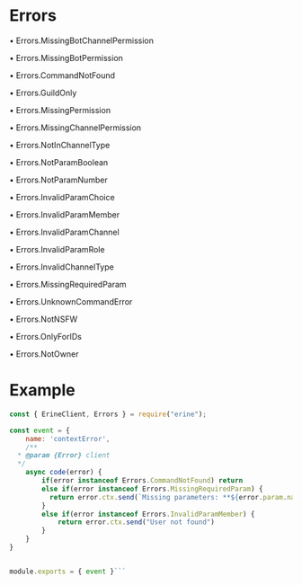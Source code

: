 # Errors

• Errors.MissingBotChannelPermission

• Errors.MissingBotPermission

• Errors.CommandNotFound

• Errors.GuildOnly

• Errors.MissingPermission

• Errors.MissingChannelPermission

• Errors.NotInChannelType

• Errors.NotParamBoolean

• Errors.NotParamNumber

• Errors.InvalidParamChoice

• Errors.InvalidParamMember

• Errors.InvalidParamChannel

• Errors.InvalidParamRole

• Errors.InvalidChannelType

• Errors.MissingRequiredParam

• Errors.UnknownCommandError

• Errors.NotNSFW

• Errors.OnlyForIDs

• Errors.NotOwner

# Example

```js
const { ErineClient, Errors } = require("erine");

const event = {
    name: 'contextError',
    /**
  * @param {Error} client
  */
    async code(error) {
        if(error instanceof Errors.CommandNotFound) return
        else if(error instanceof Errors.MissingRequiredParam) {
          return error.ctx.send(`Missing parameters: **${error.param.name}**`)
        }
        else if(error instanceof Errors.InvalidParamMember) {
            return error.ctx.send("User not found")
        }
    }
}


module.exports = { event }``` 
